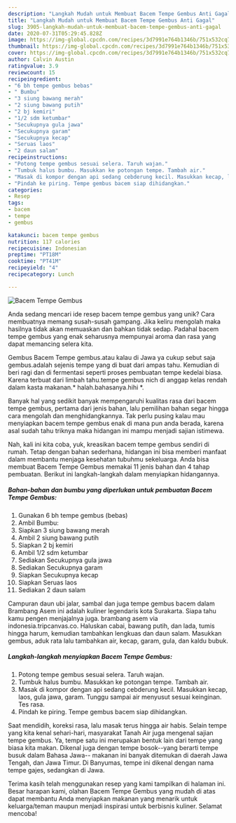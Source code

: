 ```yaml
---
description: "Langkah Mudah untuk Membuat Bacem Tempe Gembus Anti Gagal"
title: "Langkah Mudah untuk Membuat Bacem Tempe Gembus Anti Gagal"
slug: 3905-langkah-mudah-untuk-membuat-bacem-tempe-gembus-anti-gagal
date: 2020-07-31T05:29:45.828Z
image: https://img-global.cpcdn.com/recipes/3d7991e764b1346b/751x532cq70/bacem-tempe-gembus-foto-resep-utama.jpg
thumbnail: https://img-global.cpcdn.com/recipes/3d7991e764b1346b/751x532cq70/bacem-tempe-gembus-foto-resep-utama.jpg
cover: https://img-global.cpcdn.com/recipes/3d7991e764b1346b/751x532cq70/bacem-tempe-gembus-foto-resep-utama.jpg
author: Calvin Austin
ratingvalue: 3.9
reviewcount: 15
recipeingredient:
- "6 bh tempe gembus bebas"
- " Bumbu"
- "3 siung bawang merah"
- "2 siung bawang putih"
- "2 bj kemiri"
- "1/2 sdm ketumbar"
- "Secukupnya gula jawa"
- "Secukupnya garam"
- "Secukupnya kecap"
- "Seruas laos"
- "2 daun salam"
recipeinstructions:
- "Potong tempe gembus sesuai selera. Taruh wajan."
- "Tumbuk halus bumbu. Masukkan ke potongan tempe. Tambah air."
- "Masak di kompor dengan api sedang cebderung kecil. Masukkan kecap, laos, gula jawa, garam. Tunggu sampai air menyusut sesuai keinginan. Tes rasa."
- "Pindah ke piring. Tempe gembus bacem siap dihidangkan."
categories:
- Resep
tags:
- bacem
- tempe
- gembus

katakunci: bacem tempe gembus 
nutrition: 117 calories
recipecuisine: Indonesian
preptime: "PT18M"
cooktime: "PT41M"
recipeyield: "4"
recipecategory: Lunch

---
```



![Bacem Tempe Gembus](https://img-global.cpcdn.com/recipes/3d7991e764b1346b/751x532cq70/bacem-tempe-gembus-foto-resep-utama.jpg)

Anda sedang mencari ide resep bacem tempe gembus yang unik? Cara membuatnya memang susah-susah gampang. Jika keliru mengolah maka hasilnya tidak akan memuaskan dan bahkan tidak sedap. Padahal bacem tempe gembus yang enak seharusnya mempunyai aroma dan rasa yang dapat memancing selera kita.

Gembus Bacem Tempe gembus.atau kalau di Jawa ya cukup sebut saja gembus.adalah sejenis tempe yang di buat dari ampas tahu. Kemudian di beri ragi dan di fermentasi seperti proses pembuatan tempe kedelai biasa. Karena terbuat dari limbah tahu.tempe gembus nich di anggap kelas rendah dalam kasta makanan.* halah.bahasanya.hihi *.

Banyak hal yang sedikit banyak mempengaruhi kualitas rasa dari bacem tempe gembus, pertama dari jenis bahan, lalu pemilihan bahan segar hingga cara mengolah dan menghidangkannya. Tak perlu pusing kalau mau menyiapkan bacem tempe gembus enak di mana pun anda berada, karena asal sudah tahu triknya maka hidangan ini mampu menjadi sajian istimewa.


Nah, kali ini kita coba, yuk, kreasikan bacem tempe gembus sendiri di rumah. Tetap dengan bahan sederhana, hidangan ini bisa memberi manfaat dalam membantu menjaga kesehatan tubuhmu sekeluarga. Anda bisa membuat Bacem Tempe Gembus memakai 11 jenis bahan dan 4 tahap pembuatan. Berikut ini langkah-langkah dalam menyiapkan hidangannya.

<!--inarticleads1-->

##### Bahan-bahan dan bumbu yang diperlukan untuk pembuatan Bacem Tempe Gembus:

1. Gunakan 6 bh tempe gembus (bebas)
1. Ambil  Bumbu:
1. Siapkan 3 siung bawang merah
1. Ambil 2 siung bawang putih
1. Siapkan 2 bj kemiri
1. Ambil 1/2 sdm ketumbar
1. Sediakan Secukupnya gula jawa
1. Sediakan Secukupnya garam
1. Siapkan Secukupnya kecap
1. Siapkan Seruas laos
1. Sediakan 2 daun salam


Campuran daun ubi jalar, sambal dan juga tempe gembus bacem dalam Brambang Asem ini adalah kuliner legendaris kota Surakarta. Siapa tahu kamu pengen menjajalnya juga. brambang asem via indonesia.tripcanvas.co. Haluskan cabai, bawang putih, dan lada, tumis hingga harum, kemudian tambahkan lengkuas dan daun salam. Masukkan gembus, aduk rata lalu tambahkan air, kecap, garam, gula, dan kaldu bubuk. 

<!--inarticleads2-->

##### Langkah-langkah menyiapkan Bacem Tempe Gembus:

1. Potong tempe gembus sesuai selera. Taruh wajan.
1. Tumbuk halus bumbu. Masukkan ke potongan tempe. Tambah air.
1. Masak di kompor dengan api sedang cebderung kecil. Masukkan kecap, laos, gula jawa, garam. Tunggu sampai air menyusut sesuai keinginan. Tes rasa.
1. Pindah ke piring. Tempe gembus bacem siap dihidangkan.


Saat mendidih, koreksi rasa, lalu masak terus hingga air habis. Selain tempe yang kita kenal sehari-hari, masyarakat Tanah Air juga mengenal sajian tempe gembus. Ya, tempe satu ini merupakan bentuk lain dari tempe yang biasa kita makan. Dikenal juga dengan tempe bosok--yang berarti tempe busuk dalam Bahasa Jawa-- makanan ini banyak ditemukan di daerah Jawa Tengah, dan Jawa Timur. Di Banyumas, tempe ini dikenal dengan nama tempe gajes, sedangkan di Jawa. 

Terima kasih telah menggunakan resep yang kami tampilkan di halaman ini. Besar harapan kami, olahan Bacem Tempe Gembus yang mudah di atas dapat membantu Anda menyiapkan makanan yang menarik untuk keluarga/teman maupun menjadi inspirasi untuk berbisnis kuliner. Selamat mencoba!
